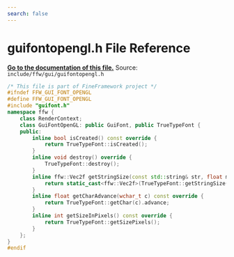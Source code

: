 ```yaml
---
search: false
---
```


# guifontopengl.h File Reference

**[Go to the documentation of this file.](guifontopengl_8h.md)**
Source: `include/ffw/gui/guifontopengl.h`

    
    
    
    
    
    
    
    
    
    
```cpp
/* This file is part of FineFramework project */
#ifndef FFW_GUI_FONT_OPENGL
#define FFW_GUI_FONT_OPENGL
#include "guifont.h"
namespace ffw {
    class RenderContext;
    class GuiFontOpenGL: public GuiFont, public TrueTypeFont {
    public:
        inline bool isCreated() const override {
            return TrueTypeFont::isCreated();
        }
        inline void destroy() override {
            TrueTypeFont::destroy();
        }
        inline ffw::Vec2f getStringSize(const std::string& str, float maxWidth, float lineHeight = 1.25) const override {
            return static_cast<ffw::Vec2f>(TrueTypeFont::getStringSize(str, maxWidth, lineHeight));
        }
        inline float getCharAdvance(wchar_t c) const override {
            return TrueTypeFont::getChar(c).advance;
        }
        inline int getSizeInPixels() const override {
            return TrueTypeFont::getSizePixels();
        }
    };
}
#endif
```


    
  
